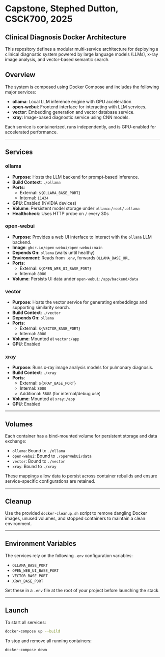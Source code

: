 # Capstone, Stephed Dutton, CSCK700, 2025

## Clinical Diagnosis Docker Architecture

This repository defines a modular multi-service architecture for deploying a clinical diagnostic system powered by large language models (LLMs), x-ray image analysis, and vector-based semantic search.

## Overview

The system is composed using Docker Compose and includes the following major services:

- **ollama**: Local LLM inference engine with GPU acceleration.
- **open-webui**: Frontend interface for interacting with LLM services.
- **vector**: Embedding generation and vector database service.
- **xray**: Image-based diagnostic service using CNN models.

Each service is containerized, runs independently, and is GPU-enabled for accelerated performance.

---

## Services

### ollama

- **Purpose**: Hosts the LLM backend for prompt-based inference.
- **Build Context**: `./ollama`
- **Ports**: 
  - External: `${OLLAMA_BASE_PORT}`
  - Internal: `11434`
- **GPU**: Enabled (NVIDIA devices)
- **Volume**: Persistent model storage under `ollama:/root/.ollama`
- **Healthcheck**: Uses HTTP probe on `/` every 30s

### open-webui

- **Purpose**: Provides a web UI interface to interact with the `ollama` LLM backend.
- **Image**: `ghcr.io/open-webui/open-webui:main`
- **Depends On**: `ollama` (waits until healthy)
- **Environment**: Reads from `.env`, forwards `OLLAMA_BASE_URL`
- **Ports**:
  - External: `${OPEN_WEB_UI_BASE_PORT}`
  - Internal: `8080`
- **Volume**: Persists UI data under `open-webui:/app/backend/data`

### vector

- **Purpose**: Hosts the vector service for generating embeddings and supporting similarity search.
- **Build Context**: `./vector`
- **Depends On**: `ollama`
- **Ports**:
  - External: `${VECTOR_BASE_PORT}`
  - Internal: `8000`
- **Volume**: Mounted at `vector:/app`
- **GPU**: Enabled

### xray

- **Purpose**: Runs x-ray image analysis models for pulmonary diagnosis.
- **Build Context**: `./xray`
- **Ports**:
  - External: `${XRAY_BASE_PORT}`
  - Internal: `8000`
  - Additional: `5688` (for internal/debug use)
- **Volume**: Mounted at `xray:/app`
- **GPU**: Enabled

---

## Volumes

Each container has a bind-mounted volume for persistent storage and data exchange:

- `ollama`: Bound to `./ollama`
- `open-webui`: Bound to `./openWebUi/data`
- `vector`: Bound to `./vector`
- `xray`: Bound to `./xray`

These mappings allow data to persist across container rebuilds and ensure service-specific configurations are retained.

---

## Cleanup

Use the provided `docker-cleanup.sh` script to remove dangling Docker images, unused volumes, and stopped containers to maintain a clean environment.

---

## Environment Variables

The services rely on the following `.env` configuration variables:

- `OLLAMA_BASE_PORT`
- `OPEN_WEB_UI_BASE_PORT`
- `VECTOR_BASE_PORT`
- `XRAY_BASE_PORT`

Set these in a `.env` file at the root of your project before launching the stack.

---

## Launch

To start all services:

```bash
docker-compose up --build
```

To stop and remove all running containers:

```bash
docker-compose down
```
